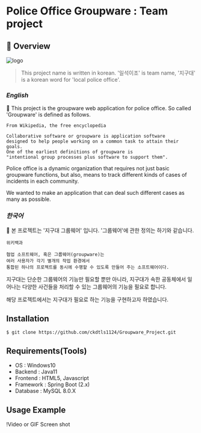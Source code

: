 Police Office Groupware : Team project
====================

  

## :page_facing_up: Overview
  ![logo](https://user-images.githubusercontent.com/116870719/233240425-364d7819-0a14-488f-9582-7f01703baaa9.png)
  > This project name is written in korean. '일석이조' is team name, '지구대' is a korean word for 'local police office'.
  ### *English*
  :police_officer: This project is the groupware web application for police office. 
  So called 'Groupware' is defined as follows.
  ```
  From Wikipedia, the free encyclopedia
  
  Collaborative software or groupware is application software 
  designed to help people working on a common task to attain their goals. 
  One of the earliest definitions of groupware is 
  "intentional group processes plus software to support them".
  ```
  Police office is a dynamic organization that requires not just basic groupware functions,
  but also, means to track different kinds of cases of incidents in each community.
  
  We wanted to make an application that can deal such different cases
  as many as possible. 
  
  ### *한국어*
  :police_officer: 본 프로젝트는 '지구대 그룹웨어' 입니다.
  '그룹웨어'에 관한 정의는 하기와 같습니다.
  ```
  위키백과
  
  협업 소프트웨어, 혹은 그룹웨어(groupware)는 
  여러 사용자가 각기 별개의 작업 환경에서 
  통합된 하나의 프로젝트를 동시에 수행할 수 있도록 만들어 주는 소프트웨어이다.
  ```
  지구대는 단순한 그룹웨어의 기능만 필요할 뿐만 아니라, 지구대가 속한 공동체에서 일어나는 다양한 사건들을 
  처리할 수 있는 그룹웨어의 기능을 필요로 합니다.
  
  해당 프로젝트에서는 지구대가 필요로 하는 기능을 구현하고자 하였습니다.


## **Installation**
  ```
  $ git clone https://github.com/ckdtls1124/Groupware_Project.git
  ```
## **Requirements(Tools)**
  - OS : Windows10
  - Backend : Java11
  - Frontend : HTML5, Javascript 
  - Framework : Spring Boot (2.x)
  - Database : MySQL 8.0.X
  
## **Usage Example**
!Video or GIF Screen shot
  


  


